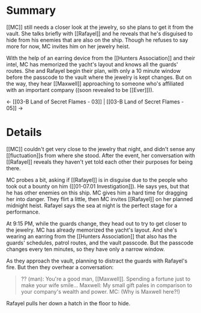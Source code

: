 # Summary
[[MC]] still needs a closer look at the jewelry, so she plans to get it from the vault. She talks briefly with [[Rafayel]] and he reveals that he's disguised to hide from his enemies that are also on the ship. Though he refuses to say more for now, MC invites him on her jewelry heist.

With the help of an earring device from the [[Hunters Association]] and their intel, MC has memorized the yacht's layout and knows all the guards' routes. She and Rafayel begin their plan, with only a 10 minute window before the passcode to the vault where the jewelry is kept changes. But on the way, they hear [[Maxwell]] approaching to someone who's affiliated with an important company ((soon revealed to be [[Ever]])).

← [[03-B Land of Secret Flames - 03]] | [[03-B Land of Secret Flames - 05]] →
# Details
[[MC]] couldn't get very close to the jewelry that night, and didn't sense any [[fluctuation]]s from where she stood. After the event, her conversation with [[Rafayel]] reveals they haven't yet told each other their purposes for being there.

MC probes a bit, asking if [[Rafayel]] is in disguise due to the people who took out a bounty on him ([[01-07.01 Investigation]]). He says yes, but that he has other enemies on this ship. MC gives him a hard time for dragging her into danger. They flirt a little, then MC invites [[Rafayel]] on her planned midnight heist. Rafayel says the sea at night is the perfect stage for a performance.

At 9:15 PM, while the guards change, they head out to try to get closer to the jewelry. MC has already memorized the yacht's layout. And she's wearing an earring from the [[Hunters Association]] that also has the guards' schedules, patrol routes, and the vault passcode. But the passcode changes every ten minutes, so they have only a narrow window.

As they approach the vault, planning to distract the guards with Rafayel's fire. But then they overhear a conversation:
> ?? (man): You're a good man, [[Maxwell]]. Spending a fortune just to make your wife smile...
> Maxwell: My small gift pales in comparison to your company's wealth and power.
> MC: (Why is Maxwell here?!)

Rafayel pulls her down a hatch in the floor to hide.
